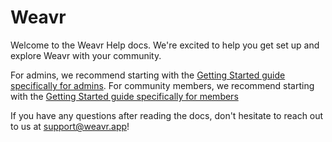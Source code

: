 # Weavr

Welcome to the Weavr Help docs. We're excited to help you get set up and explore Weavr with your community. 

For admins, we recommend starting with the [Getting Started guide specifically for admins](/guides/getting-started-admin.md).
For community members, we recommend starting with the [Getting Started guide specifically for members](/guides/getting-started-member.md)

If you have any questions after reading the docs, don't hesitate to reach out to us at support@weavr.app!
